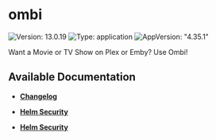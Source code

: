 # ombi

![Version: 13.0.19](https://img.shields.io/badge/Version-13.0.19-informational?style=flat-square) ![Type: application](https://img.shields.io/badge/Type-application-informational?style=flat-square) ![AppVersion: "4.35.1"](https://img.shields.io/badge/AppVersion-"4.35.1"-informational?style=flat-square)

Want a Movie or TV Show on Plex or Emby? Use Ombi!

## Available Documentation

- [**Changelog**](CHANGELOG)

- [**Helm Security**](container-security)

- [**Helm Security**](helm-security)

